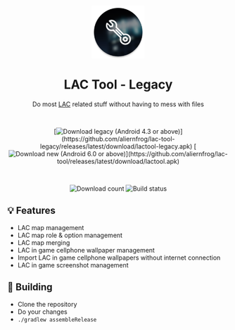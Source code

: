<div align="center">

  <img alt="LAC Tool icon" src="images/icon.png" width="120px"/>

  # LAC Tool - Legacy
  Do most [LAC](https://play.google.com/store/apps/details?id=com.MA.LAC) related stuff without having to mess with files

  <br>

  [![Download legacy (Android 4.3 or above)](https://img.shields.io/github/v/tag/aliernfrog/lac-tool-legacy?style=for-the-badge&label=Download%20(Android%204.3%2B)&labelColor=green&color=grey)](https://github.com/aliernfrog/lac-tool-legacy/releases/latest/download/lactool-legacy.apk)
  [![Download new (Android 6.0 or above)](https://img.shields.io/github/v/tag/aliernfrog/lac-tool?style=for-the-badge&label=Download%20New%20(Android%206.0%2B)&labelColor=blue&color=grey)](https://github.com/aliernfrog/lac-tool/releases/latest/download/lactool.apk)

  <br>

  ![Download count](https://img.shields.io/github/downloads/aliernfrog/lac-tool/total?style=for-the-badge&label=Download%20Count)
  ![Build status](https://img.shields.io/github/actions/workflow/status/aliernfrog/lac-tool-legacy/commit.yml?style=for-the-badge&label=Build%20status)

</div>

## 💡 Features
- LAC map management
- LAC map role & option management
- LAC map merging
- LAC in game cellphone wallpaper management
- Import LAC in game cellphone wallpapers without internet connection
- LAC in game screenshot management

## 🔧 Building
- Clone the repository
- Do your changes
- `./gradlew assembleRelease`